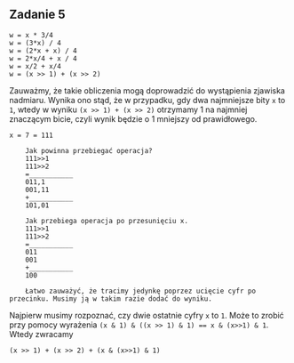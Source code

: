 ## Zadanie 5

```c=
w = x * 3/4
w = (3*x) / 4
w = (2*x + x) / 4
w = 2*x/4 + x / 4
w = x/2 + x/4
w = (x >> 1) + (x >> 2)
```

Zauważmy, że takie obliczenia mogą doprowadzić do wystąpienia zjawiska nadmiaru. Wynika ono stąd, że w przypadku, gdy dwa najmniejsze bity `x` to `1`, wtedy w wyniku `(x >> 1) + (x >> 2)` otrzymamy 1 na najmniej znaczącym bicie, czyli wynik będzie o 1 mniejszy od prawidłowego. 

```
x = 7 = 111

    Jak powinna przebiegać operacja?
    111>>1
    111>>2
    =___________
    011,1
    001,11
    +___________
    101,01         

    Jak przebiega operacja po przesunięciu x.
    111>>1
    111>>2
    =___________
    011
    001
    +___________
    100      

    Łatwo zauważyć, że tracimy jedynkę poprzez ucięcie cyfr po przecinku. Musimy ją w takim razie dodać do wyniku.
```
Najpierw musimy rozpoznać, czy dwie ostatnie cyfry `x` to `1`. Może to zrobić przy pomocy wyrażenia `(x & 1) & ((x >> 1) & 1) == x & (x>>1) & 1`. Wtedy zwracamy 
```c=
(x >> 1) + (x >> 2) + (x & (x>>1) & 1)
```
